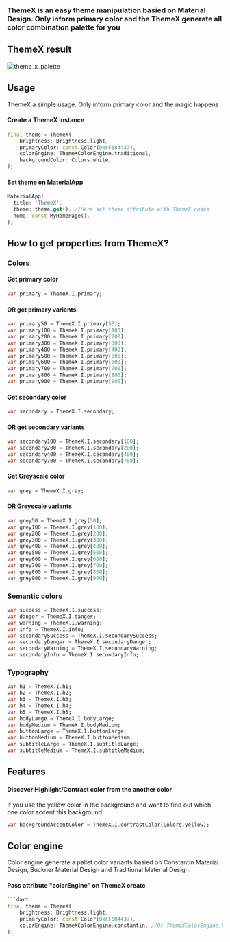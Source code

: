 
### ThemeX is an easy theme manipulation basied on Material Design. Only inform primary color and the ThemeX generate all color combination palette for you

## ThemeX result
![theme_x_palette](https://user-images.githubusercontent.com/10121156/140195240-f395fb4b-5f89-4d23-9a92-5b4963fa8773.jpg)


## Usage

ThemeX a simple usage. Only inform primary color and the magic happens

#### Create a ThemeX instance 
```dart
final theme = ThemeX(
    brightness: Brightness.light,
    primaryColor: const Color(0xFF684437),
    colorEngine: ThemeXColorEngine.traditional,
    backgroundColor: Colors.white,
);
```

#### Set theme on MaterialApp
```dart
MaterialApp(
  title: 'ThemeX',
  theme: theme.get(), //Here set theme attribute with ThemeX codes
  home: const MyHomePage(),
);
```

## How to get properties from ThemeX?

### Colors

#### Get primary color
```dart
var primary = ThemeX.I.primary;
```

#### OR get primary variants
```dart
var primary50 = ThemeX.I.primary[50];
var primary100 = ThemeX.I.primary[100];
var primary200 = ThemeX.I.primary[200];
var primary300 = ThemeX.I.primary[300];
var primary400 = ThemeX.I.primary[400];
var primary500 = ThemeX.I.primary[500];
var primary600 = ThemeX.I.primary[600];
var primary700 = ThemeX.I.primary[700];
var primary800 = ThemeX.I.primary[800];
var primary900 = ThemeX.I.primary[900];
```

#### Get secondary color
```dart
var secondary = ThemeX.I.secondary;
```

#### OR get secondary variants
```dart
var secondary100 = ThemeX.I.secondary[100];
var secondary200 = ThemeX.I.secondary[200];
var secondary400 = ThemeX.I.secondary[400];
var secondary700 = ThemeX.I.secondary[700];
```

#### Get Greyscale color
```dart
var grey = ThemeX.I.grey;
```

#### OR Greyscale variants
```dart
var grey50 = ThemeX.I.grey[50];
var grey100 = ThemeX.I.grey[100];
var grey200 = ThemeX.I.grey[200];
var grey300 = ThemeX.I.grey[300];
var grey400 = ThemeX.I.grey[400];
var grey500 = ThemeX.I.grey[500];
var grey600 = ThemeX.I.grey[600];
var grey700 = ThemeX.I.grey[700];
var grey800 = ThemeX.I.grey[800];
var grey900 = ThemeX.I.grey[900];
```

### Semantic colors
```dart
var success = ThemeX.I.success;
var danger = ThemeX.I.danger;
var warning = ThemeX.I.warning;
var info = ThemeX.I.info;
var secondarySuccess = ThemeX.I.secondarySuccess;
var secondaryDanger = ThemeX.I.secondaryDanger;
var secondaryWarning = ThemeX.I.secondaryWarning;
var secondaryInfo = ThemeX.I.secondaryInfo;
```

### Typography

```dart
var h1 = ThemeX.I.h1;
var h2 = ThemeX.I.h2;
var h3 = ThemeX.I.h3;
var h4 = ThemeX.I.h4;
var h5 = ThemeX.I.h5;
var bodyLarge = ThemeX.I.bodyLarge;
var bodyMedium = ThemeX.I.bodyMedium;
var buttonLarge = ThemeX.I.buttonLarge;
var buttonMedium = ThemeX.I.buttonMedium;
var subtitleLarge = ThemeX.I.subtitleLarge;
var subtitleMedium = ThemeX.I.subtitleMedium;
```

## Features

#### Discover Highlight/Contrast color from the another color
If you use the yellow color in the background and want to find out which one color accent this background
```dart
var backgroundAccentColor = ThemeX.I.contrastColor(Colors.yellow);
```

## Color engine
Color engine generate a pallet color variants basied on Constantin Material Design, Buckner Material Design and Traditional Material Design.

#### Pass attribute "colorEngine" on ThemeX create
```dart
```dart
final theme = ThemeX(
    brightness: Brightness.light,
    primaryColor: const Color(0xFF684437),
    colorEngine: ThemeXColorEngine.constantin, //Or ThemeXColorEngine.buckner or ThemeXColorEngine.traditional
);
```
```


